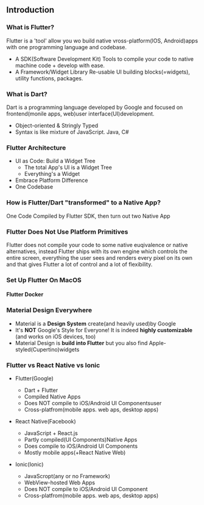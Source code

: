 ## Introduction

### What is Flutter?

Flutter is a 'tool' allow you wo build native vross-platform(IOS, Android)apps with one programming language and codebase.

- A SDK(Software Development Kit)
  Tools to compile your code to native machine code + develop with ease.
- A Framework/Widget Library
  Re-usable UI building blocks(=widgets), utility functions, packages.

### What is Dart?

Dart is a programming language developed by Google and focused on frontend(monile apps, web)user interface(UI)development.

- Object-oriented & Stringly Typed
- Syntax is like mixture of JavaScript. Java, C#

### Flutter Architecture

- UI as Code: Build a Widget Tree
  - The total App's UI is a Widget Tree
  - Everything's a Widget
- Embrace Platform Difference
- One Codebase

### How is Flutter/Dart "transformed" to a Native App?

One Code Compiled by Flutter SDK, then turn out two Native App

### Flutter Does Not Use Platform Primitives

Flutter does not compile your code to some native euqivalence or native alternatives, instead Flutter ships with its own engine which controls the entire screen, everything the user sees and renders every pixel on its own and that gives Flutter a lot of control and a lot of flexibility.

### Set Up Flutter On MacOS

#### Flutter Docker

### Material Design Everywhere

- Material is a **Design System** create(and heavily used)by Google
- It's **NOT** Google's Style for Everyone! It is indeed **highly customizable** (and works on iOS devices, too)
- Material Design is **build into Flutter** but you also find Apple-styled(Cupertino)widgets

### Flutter vs React Native vs Ionic

- Flutter(Google)

  - Dart + Flutter
  - Compiled Native Apps
  - Does NOT compile to iOS/Android UI Componentsuser
  - Cross-platfrom(mobile apps. web aps, desktop apps)

- React Native(Facebook)

  - JavaScript + React.js
  - Partly compiled(UI Components)Native Apps
  - Does compile to iOS/Android UI Components
  - Mostly mobile apps(+React Native Web)

- Ionic(Ionic)
  - JavaScropt(any or no Framework)
  - WebView-hosted Web Apps
  - Does NOT compile to iOS/Android UI Component
  - Cross-platfrom(mobile apps. web aps, desktop apps)
